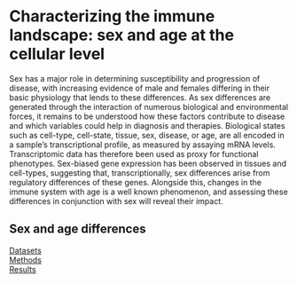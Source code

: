 # Characterizing the immune landscape: sex and age at the cellular level

Sex has a major role in determining susceptibility and progression of disease, with increasing evidence of male and females differing in their basic physiology that lends to these differences. As sex differences are generated through the interaction of numerous biological and environmental forces, it remains to be understood how these factors contribute to disease and which variables could help in diagnosis and therapies. Biological states such as cell-type, cell-state, tissue, sex, disease, or age, are all encoded in a sample’s transcriptional profile, as measured by assaying mRNA levels. Transcriptomic data has therefore been used as proxy for functional phenotypes. Sex-biased gene expression has been observed in tissues and cell-types, suggesting that, transcriptionally, sex differences arise from regulatory differences of these genes. Alongside this, changes in the immune system with age is a well known phenomenon, and assessing these differences in conjunction with sex will reveal their impact. 


## Sex and age differences
[Datasets](/data/datasets.md)   
[Methods](/data/approach.md)   
[Results](/data/results.md)
